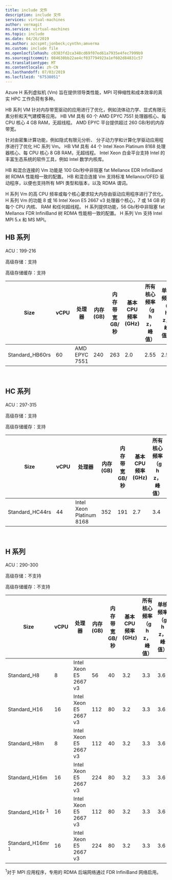 ```yaml
---
title: include 文件
description: include 文件
services: virtual-machines
author: vermagit
ms.service: virtual-machines
ms.topic: include
ms.date: 04/26/2019
ms.author: azcspmt;jonbeck;cynthn;amverma
ms.custom: include file
ms.openlocfilehash: c0383fd2ca348cd69f07ed61a7935e4fec7999b9
ms.sourcegitcommit: 084630bb22ae4cf037794923a1ef602d84831c57
ms.translationtype: MT
ms.contentlocale: zh-CN
ms.lasthandoff: 07/03/2019
ms.locfileid: "67538051"
---
```

Azure H 系列虚拟机 (Vm) 旨在提供领导类性能，MPI 可伸缩性和成本效率的真实 HPC 工作负荷有多种。

HB 系列 VM 针对内存带宽驱动的应用进行了优化，例如流体动力学、显式有限元素分析和天气建模等应用。 HB VM 具有 60 个 AMD EPYC 7551 处理器核心、每 CPU 核心 4 GB RAM，无超线程。 AMD EPYC 平台提供超过 260 GB/秒的内存带宽。

针对由密集计算功能，例如隐式有限元分析、 分子动力学和计算化学驱动应用程序进行了优化 HC 系列 Vm。 HB VM 具有 44 个 Intel Xeon Platinum 8168 处理器核心、每 CPU 核心 8 GB RAM，无超线程。 Intel Xeon 白金平台支持 Intel 的丰富生态系统的软件工具，例如 Intel 数学内核库。

HB 和混合连接的 Vm 功能是 100 Gb/秒中非阻塞 fat Mellanox EDR InfiniBand 树 RDMA 性能相一致的配置。 HB 和混合连接 Vm 支持标准 Mellanox/OFED 驱动程序，以便也支持所有 MPI 类型和版本，以及 RDMA 谓词。

H 系列 Vm 的高 CPU 频率或每个核心要求较大内存由驱动应用程序进行了优化。 H 系列 Vm 的功能 8 或 16 Intel Xeon E5 2667 v3 处理器个核心，7 或 14 GB 的每个 CPU 内核、 RAM 和任何超线程。 H 系列提供功能，56 Gb/秒中非阻塞 fat Mellanox FDR InfiniBand 树 RDMA 性能相一致的配置。 H 系列 Vm 支持 Intel MPI 5.x 和 MS MPI。

## <a name="hb-series"></a>HB 系列

ACU：199-216

高级存储：支持

高级存储缓存：支持

| Size | vCPU | 处理器 | 内存 (GB) | 内存带宽 GB/秒 | 基本 CPU 频率 (GHz) | 所有核心频率 （g h z，峰值） | 单核频率 （g h z，峰值） | RDMA 性能 (Gb/s) | MPI 支持 | 临时存储 (GB) | 最大数据磁盘数 | 最大以太网 Nic |
| --- | --- | --- | --- | --- | --- | --- | --- | --- | --- | --- | --- | --- |
| Standard_HB60rs | 60 | AMD EPYC 7551 | 240 | 263 | 2.0 | 2.55 | 2.55 | 100 | 全部 | 700 | 4 | 第 |

<br>

## <a name="hc-series"></a>HC 系列

ACU：297-315

高级存储：支持

高级存储缓存：支持


| Size | vCPU | 处理器 | 内存 (GB) | 内存带宽 GB/秒 | 基本 CPU 频率 (GHz) | 所有核心频率 （g h z，峰值） | 单核频率 （g h z，峰值） | RDMA 性能 (Gb/s) | MPI 支持 | 临时存储 (GB) | 最大数据磁盘数 | 最大以太网 Nic |
| --- | --- | --- | --- | --- | --- | --- | --- | --- | --- | --- | --- | --- |
| Standard_HC44rs | 44 | Intel Xeon Platinum 8168 | 352 | 191 | 2.7 | 3.4 | 3.7 | 100 | 全部 | 700 | 4 | 第 |


<br>

## <a name="h-series"></a>H 系列

ACU：290-300

高级存储：不支持

高级存储缓存：不支持

| Size | vCPU | 处理器 | 内存 (GB) | 内存带宽 GB/秒 | 基本 CPU 频率 (GHz) | 所有核心频率 （g h z，峰值） | 单核频率 （g h z，峰值） | RDMA 性能 (Gb/s) | MPI 支持 | 临时存储 (GB) | 最大数据磁盘数 | 最大以太网 Nic |
| --- | --- |--- | --- | --- | --- | --- | --- | --- | --- | --- | --- | --- |
| Standard_H8 | 8 | Intel Xeon E5 2667 v3 | 56 | 40 | 3.2 | 3.3 | 3.6 | - | Intel 5.x，MS MPI | 1000 | 32 | 2 |
| Standard_H16 | 16 | Intel Xeon E5 2667 v3 | 112 | 80 | 3.2 | 3.3 | 3.6 |  - | Intel 5.x，MS MPI | 2000 | 64 | 4 |
| Standard_H8m | 8 | Intel Xeon E5 2667 v3 | 112 | 40 | 3.2 | 3.3 | 3.6 | - | Intel 5.x，MS MPI | 1000 | 32 | 2 |
| Standard_H16m | 16 | Intel Xeon E5 2667 v3 | 224 | 80 | 3.2 | 3.3 | 3.6 | - | Intel 5.x，MS MPI | 2000 | 64 | 4 |
| Standard_H16r <sup>1</sup> | 16 | Intel Xeon E5 2667 v3 | 112 | 80 | 3.2 | 3.3 | 3.6 | 56 | Intel 5.x，MS MPI | 2000 | 64 | 4 |
| Standard_H16mr <sup>1</sup> | 16 | Intel Xeon E5 2667 v3 | 224 | 80 | 3.2 | 3.3 | 3.6 | 56 | Intel 5.x，MS MPI | 2000 | 64 | 4 |

<sup>1</sup>对于 MPI 应用程序，专用的 RDMA 后端网络通过 FDR InfiniBand 网络启用。

<br>
